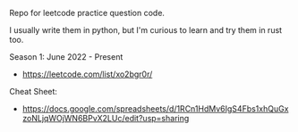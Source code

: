 Repo for leetcode practice question code.

I usually write them in python, but I'm curious to learn and try them in rust too.

Season 1: June 2022 - Present 
- https://leetcode.com/list/xo2bgr0r/

Cheat Sheet:
- https://docs.google.com/spreadsheets/d/1RCn1HdMv6IgS4Fbs1xhQuGxzoNLjqWOjWN6BPvX2LUc/edit?usp=sharing
